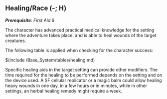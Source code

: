 ## Healing/Race (-; H)

__*Prerequisite*__: *First Aid* 6

The character has advanced practical medical knowledge for the setting
where the adventure takes place, and is able to heal wounds of the target
creatures. 

The following table is applied when checking for the character success:

$(include /Base_System/tables/healing.md)

Specific healing aids in the target setting can provide other modifiers.
The time required for the healing to be performed depends on the setting
and on the device used. A SF cellular replicator or a magic balm could
allow healing heavy wounds in one day, in a few hours or in minutes,
while in other settings, an herbal healing remedy might require a week.
